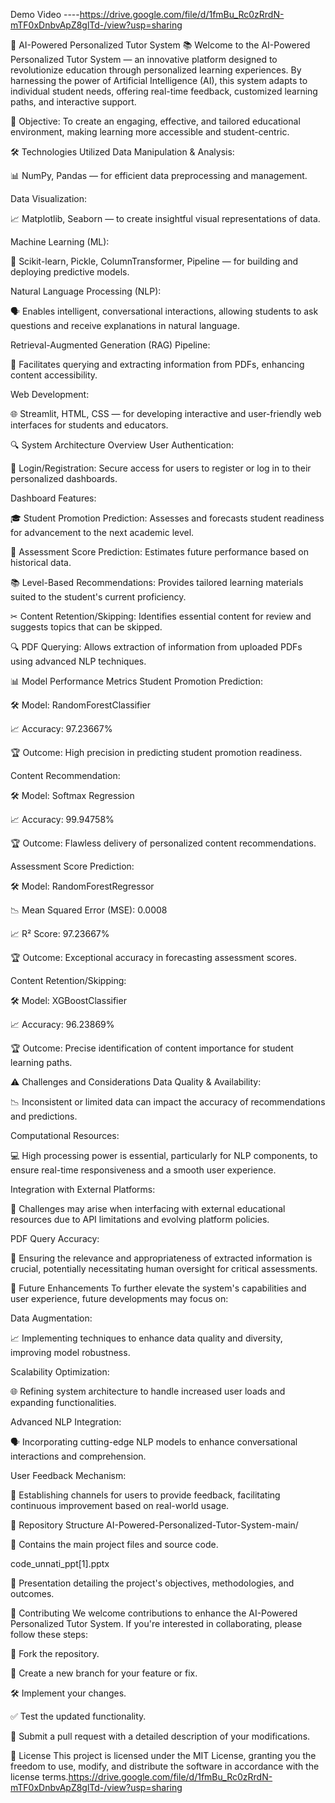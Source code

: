 Demo Video ----https://drive.google.com/file/d/1fmBu_Rc0zRrdN-mTF0xDnbvApZ8glTd-/view?usp=sharing

🤖 AI-Powered Personalized Tutor System 📚
Welcome to the AI-Powered Personalized Tutor System — an innovative platform designed to revolutionize education through personalized learning experiences. By harnessing the power of Artificial Intelligence (AI), this system adapts to individual student needs, offering real-time feedback, customized learning paths, and interactive support.

🎯 Objective: To create an engaging, effective, and tailored educational environment, making learning more accessible and student-centric.

🛠 Technologies Utilized
Data Manipulation & Analysis:

📊 NumPy, Pandas — for efficient data preprocessing and management.

Data Visualization:

📈 Matplotlib, Seaborn — to create insightful visual representations of data.

Machine Learning (ML):

🤖 Scikit-learn, Pickle, ColumnTransformer, Pipeline — for building and deploying predictive models.

Natural Language Processing (NLP):

🗣 Enables intelligent, conversational interactions, allowing students to ask questions and receive explanations in natural language.

Retrieval-Augmented Generation (RAG) Pipeline:

📄 Facilitates querying and extracting information from PDFs, enhancing content accessibility.

Web Development:

🌐 Streamlit, HTML, CSS — for developing interactive and user-friendly web interfaces for students and educators.

🔍 System Architecture Overview
User Authentication:

🔑 Login/Registration: Secure access for users to register or log in to their personalized dashboards.

Dashboard Features:

🎓 Student Promotion Prediction: Assesses and forecasts student readiness for advancement to the next academic level.

📝 Assessment Score Prediction: Estimates future performance based on historical data.

📚 Level-Based Recommendations: Provides tailored learning materials suited to the student's current proficiency.

✂ Content Retention/Skipping: Identifies essential content for review and suggests topics that can be skipped.

🔍 PDF Querying: Allows extraction of information from uploaded PDFs using advanced NLP techniques.

📊 Model Performance Metrics
Student Promotion Prediction:

🛠 Model: RandomForestClassifier

📈 Accuracy: 97.23667%

🏆 Outcome: High precision in predicting student promotion readiness.

Content Recommendation:

🛠 Model: Softmax Regression

📈 Accuracy: 99.94758%

🏆 Outcome: Flawless delivery of personalized content recommendations.

Assessment Score Prediction:

🛠 Model: RandomForestRegressor

📉 Mean Squared Error (MSE): 0.0008

📈 R² Score: 97.23667%

🏆 Outcome: Exceptional accuracy in forecasting assessment scores.

Content Retention/Skipping:

🛠 Model: XGBoostClassifier

📈 Accuracy: 96.23869%

🏆 Outcome: Precise identification of content importance for student learning paths.

⚠ Challenges and Considerations
Data Quality & Availability:

📉 Inconsistent or limited data can impact the accuracy of recommendations and predictions.

Computational Resources:

💻 High processing power is essential, particularly for NLP components, to ensure real-time responsiveness and a smooth user experience.

Integration with External Platforms:

🔌 Challenges may arise when interfacing with external educational resources due to API limitations and evolving platform policies.

PDF Query Accuracy:

📄 Ensuring the relevance and appropriateness of extracted information is crucial, potentially necessitating human oversight for critical assessments.

🚀 Future Enhancements
To further elevate the system's capabilities and user experience, future developments may focus on:

Data Augmentation:

📈 Implementing techniques to enhance data quality and diversity, improving model robustness.

Scalability Optimization:

🌐 Refining system architecture to handle increased user loads and expanding functionalities.

Advanced NLP Integration:

🗣 Incorporating cutting-edge NLP models to enhance conversational interactions and comprehension.

User Feedback Mechanism:

📝 Establishing channels for users to provide feedback, facilitating continuous improvement based on real-world usage.

📂 Repository Structure
AI-Powered-Personalized-Tutor-System-main/

📁 Contains the main project files and source code.

code_unnati_ppt[1].pptx

📄 Presentation detailing the project's objectives, methodologies, and outcomes.

🤝 Contributing
We welcome contributions to enhance the AI-Powered Personalized Tutor System. If you're interested in collaborating, please follow these steps:

🍴 Fork the repository.

🌿 Create a new branch for your feature or fix.

🛠 Implement your changes.

✅ Test the updated functionality.

📩 Submit a pull request with a detailed description of your modifications.

📄 License
This project is licensed under the MIT License, granting you the freedom to use, modify, and distribute the software in accordance with the license terms.https://drive.google.com/file/d/1fmBu_Rc0zRrdN-mTF0xDnbvApZ8glTd-/view?usp=sharing
